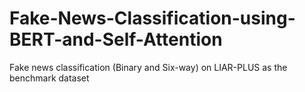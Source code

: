 # Fake-News-Classification-using-BERT-and-Self-Attention
Fake news classification (Binary and Six-way) on LIAR-PLUS as the benchmark dataset
